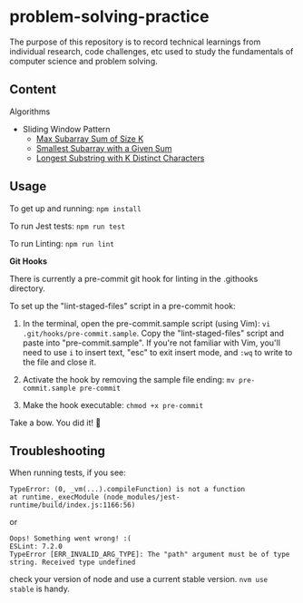 # problem-solving-practice

The purpose of this repository is to record technical learnings from individual research, code challenges, etc used to study the fundamentals of computer science and problem solving.

## Content

Algorithms
* Sliding Window Pattern
    * [Max Subarray Sum of Size K](Algorithms/SlidingWindow/maxSubarraySumOfSizeK/maxSubarraySum.js)
    * [Smallest Subarray with a Given Sum](Algorithms/SlidingWindow/smallestSubarrayWithGivenSum/smallestSubarrayWithGivenSum.js)
    * [Longest Substring with K Distinct Characters](Algorithms/SlidingWindow/longestSubstringWithKDistinctCharacters/longestSubstringWithKDistinctCharacters.js)

## Usage

To get up and running:
`npm install`

To run Jest tests:
`npm run test`

To run Linting:
`npm run lint`

**Git Hooks**

There is currently a pre-commit git hook for linting in the .githooks directory.

To set up the "lint-staged-files" script in a pre-commit hook:

1. In the terminal, open the pre-commit.sample script (using Vim): `vi .git/hooks/pre-commit.sample`. Copy the "lint-staged-files" script and paste into "pre-commit.sample". If you're not familiar with Vim, you'll need to use `i` to insert text, "esc" to exit insert mode, and `:wq` to write to the file and close it.

2. Activate the hook by removing the sample file ending: `mv pre-commit.sample pre-commit`

3. Make the hook executable: `chmod +x pre-commit`

Take a bow. You did it! 🎉

## Troubleshooting

When running tests, if you see:
```
TypeError: (0, _vm(...).compileFunction) is not a function
at runtime._execModule (node_modules/jest-runtime/build/index.js:1166:56)
```

or

```
Oops! Something went wrong! :(
ESLint: 7.2.0
TypeError [ERR_INVALID_ARG_TYPE]: The "path" argument must be of type string. Received type undefined
```
check your version of node and use a current stable version. `nvm use stable` is handy.
